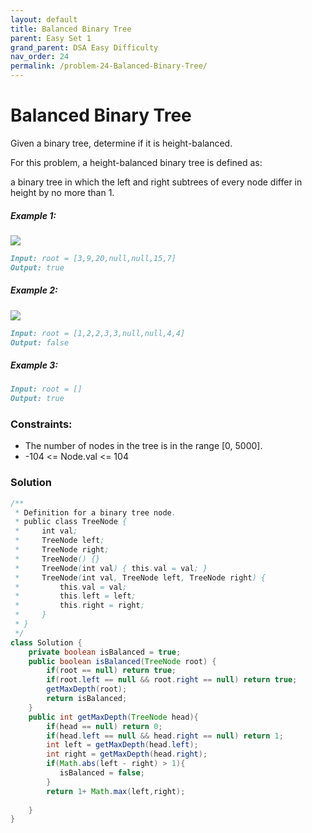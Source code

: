 ```yaml
---
layout: default
title: Balanced Binary Tree
parent: Easy Set 1
grand_parent: DSA Easy Difficulty
nav_order: 24
permalink: /problem-24-Balanced-Binary-Tree/
---
```

# Balanced Binary Tree
Given a binary tree, determine if it is height-balanced.

For this problem, a height-balanced binary tree is defined as:

a binary tree in which the left and right subtrees of every node differ in height by no more than 1.

##### Example 1:

![](../../assets/images/ds/balance_1.jpeg)
```markdown
Input: root = [3,9,20,null,null,15,7]
Output: true
```
##### Example 2:
![](../../assets/images/ds/balance_2.jpeg)
```markdown
Input: root = [1,2,2,3,3,null,null,4,4]
Output: false
```
##### Example 3:
```markdown
Input: root = []
Output: true
```

### Constraints:
* The number of nodes in the tree is in the range [0, 5000].
* -104 <= Node.val <= 104

### Solution
```java
/**
 * Definition for a binary tree node.
 * public class TreeNode {
 *     int val;
 *     TreeNode left;
 *     TreeNode right;
 *     TreeNode() {}
 *     TreeNode(int val) { this.val = val; }
 *     TreeNode(int val, TreeNode left, TreeNode right) {
 *         this.val = val;
 *         this.left = left;
 *         this.right = right;
 *     }
 * }
 */
class Solution {
    private boolean isBalanced = true;
    public boolean isBalanced(TreeNode root) {
        if(root == null) return true;
        if(root.left == null && root.right == null) return true;
        getMaxDepth(root);
        return isBalanced;
    }
    public int getMaxDepth(TreeNode head){
        if(head == null) return 0;
        if(head.left == null && head.right == null) return 1;
        int left = getMaxDepth(head.left);
        int right = getMaxDepth(head.right);
        if(Math.abs(left - right) > 1){
           isBalanced = false; 
        }
        return 1+ Math.max(left,right);
        
    }
}
```